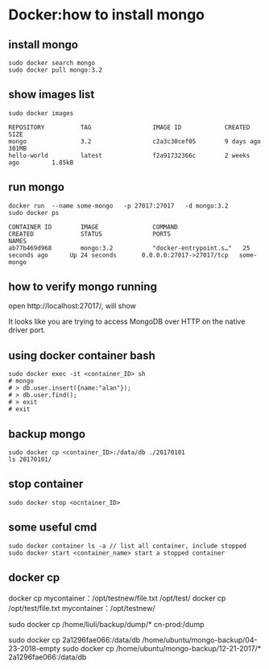 # Docker:how to install mongo

## install mongo
```
sudo docker search mongo
sudo docker pull mongo:3.2

```
## show images list
```
sudo docker images
```
```
REPOSITORY          TAG                 IMAGE ID            CREATED             SIZE
mongo               3.2                 c2a3c30cef05        9 days ago          301MB
hello-world         latest              f2a91732366c        2 weeks ago         1.85kB
```
## run mongo
```
docker run  --name some-mongo   -p 27017:27017   -d mongo:3.2
sudo docker ps
```

```
CONTAINER ID        IMAGE               COMMAND                  CREATED             STATUS              PORTS                      NAMES
ab77b469d968        mongo:3.2           "docker-entrypoint.s…"   25 seconds ago      Up 24 seconds       0.0.0.0:27017->27017/tcp   some-mongo

```
## how to verify mongo running

open http://localhost:27017/, will show

It looks like you are trying to access MongoDB over HTTP on the native driver port.

## using docker container bash
```
sudo docker exec -it <container_ID> sh
# mongo
# > db.user.insert({name:"alan"});
# > db.user.find();
# > exit
# exit
```
## backup mongo

```
sudo docker cp <container_ID>:/data/db ./20170101
ls 20170101/
```


## stop container
```
sudo docker stop <ocntainer_ID>
```

## some useful cmd
```
sudo docker container ls -a // list all container, include stopped
sudo docker start <container_name> start a stopped container
```


## docker cp
docker cp mycontainer：/opt/testnew/file.txt /opt/test/
docker cp /opt/test/file.txt mycontainer：/opt/testnew/

sudo docker cp /home/liuli/backup/dump/* cn-prod:/dump

sudo docker cp 2a1296fae066:/data/db /home/ubuntu/mongo-backup/04-23-2018-empty
sudo docker cp /home/ubuntu/mongo-backup/12-21-2017/* 2a1296fae066:/data/db